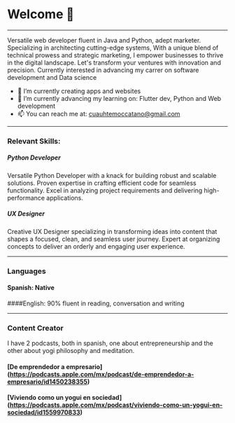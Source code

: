 # Welcome 👋

---

<!--
**cuauhtemoccatano/cuauhtemoccatano** is a ✨ _special_ ✨ repository because its `README.md` (this file) appears on your GitHub profile.

Here are some ideas to get you started:
- 🔭 I’m currently working on Flutter, Python, Java development...
- 🌱 I’m currently learning ...
- 👯 I’m looking to collaborate on ...
- 🤔 I’m looking for help with ...
- 💬 Ask me about ...
- 📫 How to reach me: You can reach me at: cuauhtemoccatano@gmail.com ...
- ⚡ Fun fact: ...
-->

Versatile web developer fluent in Java and Python, adept marketer. Specializing in architecting cutting-edge systems, With a unique blend of technical prowess and strategic marketing, I empower businesses to thrive in the digital landscape. Let's transform your ventures with innovation and precision. Currently interested in advancing my carrer on software development and Data science

- 🔭 I’m currently creating apps and websites
- 🌱 I’m currently advancing my learning on: Flutter dev, Python and Web development
- 📫 You can reach me at: cuauhtemoccatano@gmail.com

---

### Relevant Skills:

##### Python Developer

Versatile Python Developer with a knack for building robust and scalable solutions. Proven expertise in crafting efficient code for seamless functionality. Excel in analyzing project requirements and delivering high-performance applications.

##### UX Designer

Creative UX Designer specializing in transforming ideas into content that shapes a focused, clean, and seamless user journey. Expert at organizing concepts to deliver an orderly and engaging user experience.

---

### Languages

#### Spanish: Native

####English: 90%
fluent in reading, conversation and writing

---

### Content Creator

I have 2 podcasts, both in spanish, one about entrepreneurship and the other about yogi philosophy and meditation.

#### [De emprendedor a empresario] (https://podcasts.apple.com/mx/podcast/de-emprendedor-a-empresario/id1450238355)

#### [Viviendo como un yogui en sociedad] (https://podcasts.apple.com/mx/podcast/viviendo-como-un-yogui-en-sociedad/id1559970833)
